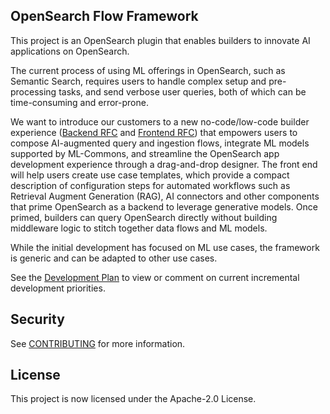 ## OpenSearch Flow Framework

This project is an OpenSearch plugin that enables builders to innovate AI applications on OpenSearch.

The current process of using ML offerings in OpenSearch, such as Semantic Search, requires users to handle complex setup and pre-processing tasks, and send verbose user queries, both of which can be time-consuming and error-prone.

We want to introduce our customers to a new no-code/low-code builder experience ([Backend RFC](https://github.com/opensearch-project/OpenSearch/issues/9213) and [Frontend RFC](https://github.com/opensearch-project/OpenSearch-Dashboards/issues/4755)) that empowers users to compose AI-augmented query and ingestion flows, integrate ML models supported by ML-Commons, and streamline the OpenSearch app development experience through a drag-and-drop designer.  The front end will help users create use case templates, which provide a compact description of configuration steps for automated workflows such as Retrieval Augment Generation (RAG), AI connectors and other components that prime OpenSearch as a backend to leverage generative models.  Once primed, builders can query OpenSearch directly without building middleware logic to stitch together data flows and ML models.

While the initial development has focused on ML use cases, the framework is generic and can be adapted to other use cases.

See the [Development Plan](https://github.com/opensearch-project/flow-framework/issues/475) to view or comment on current incremental development priorities.

## Security

See [CONTRIBUTING](CONTRIBUTING.md#security-issue-notifications) for more information.

## License

This project is now licensed under the Apache-2.0 License.
